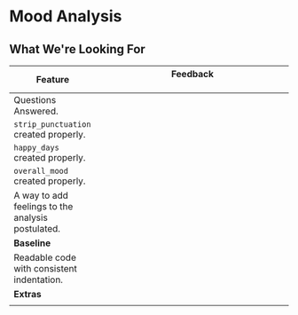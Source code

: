 # Mood Analysis
## What We're Looking For

|  Feature 	|   Feedback	&nbsp;&nbsp;&nbsp;&nbsp;&nbsp;&nbsp;&nbsp;&nbsp;&nbsp;&nbsp;&nbsp;&nbsp;&nbsp;&nbsp;&nbsp;&nbsp;&nbsp;&nbsp;&nbsp;&nbsp;&nbsp;&nbsp;&nbsp;&nbsp;&nbsp;&nbsp;&nbsp;&nbsp;&nbsp;&nbsp;&nbsp;&nbsp;&nbsp;&nbsp;&nbsp;&nbsp;&nbsp;&nbsp;&nbsp;&nbsp;&nbsp;&nbsp;&nbsp;&nbsp;&nbsp;&nbsp;&nbsp;&nbsp;&nbsp;&nbsp;&nbsp;&nbsp;&nbsp;&nbsp;&nbsp;&nbsp;&nbsp;&nbsp;&nbsp;&nbsp;&nbsp;&nbsp;&nbsp;&nbsp;&nbsp;&nbsp;&nbsp;&nbsp;&nbsp;&nbsp;&nbsp;&nbsp;&nbsp;&nbsp;&nbsp;&nbsp;&nbsp;|
|---	|---	|
|  Questions Answered. 	|   	|
|  `strip_punctuation` created properly. 	|   	|
|  `happy_days` created properly. 	|   	|
|  `overall_mood` created properly. 	|   	|
|  A way to add feelings to the analysis postulated. 	|   	|
|	**Baseline**	|	|
|  Readable code with consistent indentation. 	|   	|
|   **Extras**	|   	|
|   	|   	|

